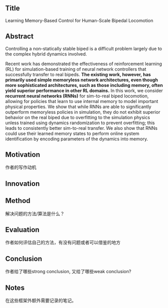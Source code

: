 ## Title

Learning Memory-Based Control for Human-Scale Bipedal Locomotion

## Abstract

Controlling a non-statically stable biped is a difficult problem largely due to the complex hybrid dynamics involved.

Recent work has demonstrated the effectiveness of reinforcement learning (RL) for simulation-based training of neural network controllers that successfully transfer to real bipeds. **The existing work, however, has primarily used simple memoryless network architectures, even though more sophisticated architectures, such as those including memory, often yield superior performance in other RL domains.** In this work, we consider **recurrent neural networks (RNNs)** for sim-to-real biped locomotion, allowing for policies that learn to use internal memory to model important physical properties. We show that while RNNs are able to significantly outperform memoryless policies in simulation, they do not exhibit superior behavior on the real biped due to overfitting to the simulation physics unless trained using dynamics randomization to prevent overfitting; this leads to consistently better sim-to-real transfer. We also show that RNNs could use their learned memory states to perform online system identification by encoding parameters of the dynamics into memory.

## Motivation

作者的写作动机

## Innovation

## Method

解决问题的方法/算法是什么？

## Evaluation

作者如何评估自己的方法，有没有问题或者可以借鉴的地方

## Conclusion

作者给了哪些strong conclusion, 又给了哪些weak conclusion?

## Notes

在这些框架外额外需要记录的笔记。
